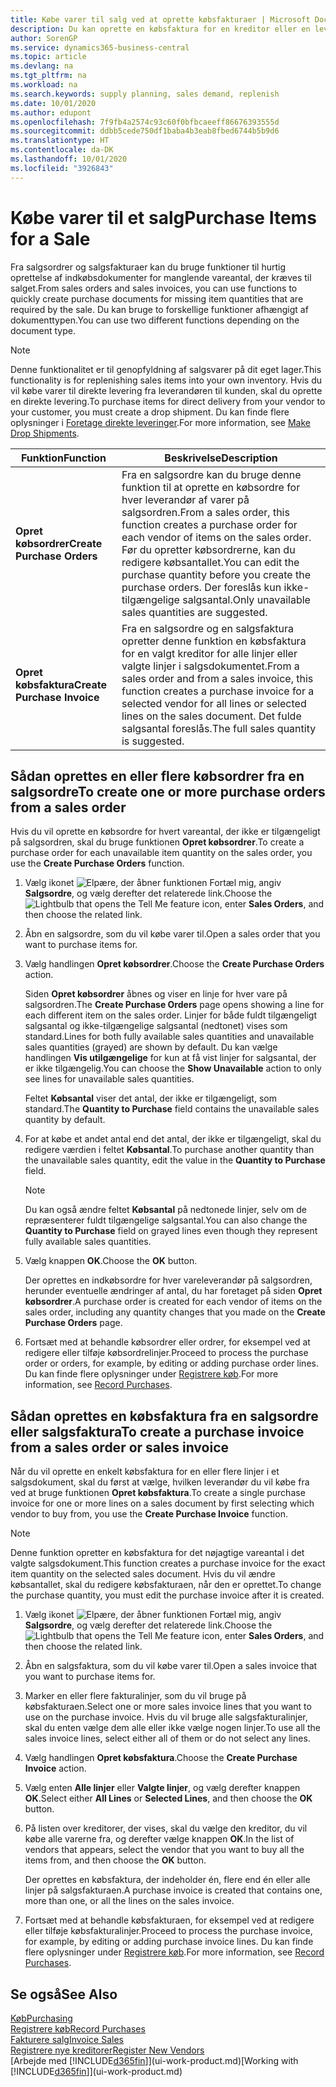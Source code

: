 ```yaml
---
title: Købe varer til salg ved at oprette købsfakturaer | Microsoft Docs
description: Du kan oprette en købsfaktura for en kreditor eller en leverandør fra en salgsfaktura for at købe produkter.
author: SorenGP
ms.service: dynamics365-business-central
ms.topic: article
ms.devlang: na
ms.tgt_pltfrm: na
ms.workload: na
ms.search.keywords: supply planning, sales demand, replenish
ms.date: 10/01/2020
ms.author: edupont
ms.openlocfilehash: 7f9fb4a2574c93c60f0bfbcaeeff86676393555d
ms.sourcegitcommit: ddbb5cede750df1baba4b3eab8fbed6744b5b9d6
ms.translationtype: HT
ms.contentlocale: da-DK
ms.lasthandoff: 10/01/2020
ms.locfileid: "3926843"
---
```

# <a name="purchase-items-for-a-sale"></a><span data-ttu-id="7717e-103">Købe varer til et salg</span><span class="sxs-lookup"><span data-stu-id="7717e-103">Purchase Items for a Sale</span></span>
<span data-ttu-id="7717e-104">Fra salgsordrer og salgsfakturaer kan du bruge funktioner til hurtig oprettelse af indkøbsdokumenter for manglende vareantal, der kræves til salget.</span><span class="sxs-lookup"><span data-stu-id="7717e-104">From sales orders and sales invoices, you can use functions to quickly create purchase documents for missing item quantities that are required by the sale.</span></span> <span data-ttu-id="7717e-105">Du kan bruge to forskellige funktioner afhængigt af dokumenttypen.</span><span class="sxs-lookup"><span data-stu-id="7717e-105">You can use two different functions depending on the document type.</span></span>

> [!Note]
> <span data-ttu-id="7717e-106">Denne funktionalitet er til genopfyldning af salgsvarer på dit eget lager.</span><span class="sxs-lookup"><span data-stu-id="7717e-106">This functionality is for replenishing sales items into your own inventory.</span></span> <span data-ttu-id="7717e-107">Hvis du vil købe varer til direkte levering fra leverandøren til kunden, skal du oprette en direkte levering.</span><span class="sxs-lookup"><span data-stu-id="7717e-107">To purchase items for direct delivery from your vendor to your customer, you must create a drop shipment.</span></span> <span data-ttu-id="7717e-108">Du kan finde flere oplysninger i [Foretage direkte leveringer](sales-how-drop-shipment.md).</span><span class="sxs-lookup"><span data-stu-id="7717e-108">For more information, see [Make Drop Shipments](sales-how-drop-shipment.md).</span></span>   

|<span data-ttu-id="7717e-109">Funktion</span><span class="sxs-lookup"><span data-stu-id="7717e-109">Function</span></span>|<span data-ttu-id="7717e-110">Beskrivelse</span><span class="sxs-lookup"><span data-stu-id="7717e-110">Description</span></span>|
|--------|-----------|
|<span data-ttu-id="7717e-111">**Opret købsordrer**</span><span class="sxs-lookup"><span data-stu-id="7717e-111">**Create Purchase Orders**</span></span>|<span data-ttu-id="7717e-112">Fra en salgsordre kan du bruge denne funktion til at oprette en købsordre for hver leverandør af varer på salgsordren.</span><span class="sxs-lookup"><span data-stu-id="7717e-112">From a sales order, this function creates a purchase order for each vendor of items on the sales order.</span></span> <span data-ttu-id="7717e-113">Før du opretter købsordrerne, kan du redigere købsantallet.</span><span class="sxs-lookup"><span data-stu-id="7717e-113">You can edit the purchase quantity before you create the purchase orders.</span></span> <span data-ttu-id="7717e-114">Der foreslås kun ikke-tilgængelige salgsantal.</span><span class="sxs-lookup"><span data-stu-id="7717e-114">Only unavailable sales quantities are suggested.</span></span>
|<span data-ttu-id="7717e-115">**Opret købsfaktura**</span><span class="sxs-lookup"><span data-stu-id="7717e-115">**Create Purchase Invoice**</span></span>|<span data-ttu-id="7717e-116">Fra en salgsordre og en salgsfaktura opretter denne funktion en købsfaktura for en valgt kreditor for alle linjer eller valgte linjer i salgsdokumentet.</span><span class="sxs-lookup"><span data-stu-id="7717e-116">From a sales order and from a sales invoice, this function creates a purchase invoice for a selected vendor for all lines or selected lines on the sales document.</span></span> <span data-ttu-id="7717e-117">Det fulde salgsantal foreslås.</span><span class="sxs-lookup"><span data-stu-id="7717e-117">The full sales quantity is suggested.</span></span>|

## <a name="to-create-one-or-more-purchase-orders-from-a-sales-order"></a><span data-ttu-id="7717e-118">Sådan oprettes en eller flere købsordrer fra en salgsordre</span><span class="sxs-lookup"><span data-stu-id="7717e-118">To create one or more purchase orders from a sales order</span></span>
<span data-ttu-id="7717e-119">Hvis du vil oprette en købsordre for hvert vareantal, der ikke er tilgængeligt på salgsordren, skal du bruge funktionen **Opret købsordrer**.</span><span class="sxs-lookup"><span data-stu-id="7717e-119">To create a purchase order for each unavailable item quantity on the sales order, you use the **Create Purchase Orders** function.</span></span>

1. <span data-ttu-id="7717e-120">Vælg ikonet ![Elpære, der åbner funktionen Fortæl mig](media/ui-search/search_small.png "Fortæl mig, hvad du vil foretage dig"), angiv **Salgsordre**, og vælg derefter det relaterede link.</span><span class="sxs-lookup"><span data-stu-id="7717e-120">Choose the ![Lightbulb that opens the Tell Me feature](media/ui-search/search_small.png "Tell me what you want to do") icon, enter **Sales Orders**, and then choose the related link.</span></span>
2. <span data-ttu-id="7717e-121">Åbn en salgsordre, som du vil købe varer til.</span><span class="sxs-lookup"><span data-stu-id="7717e-121">Open a sales order that you want to purchase items for.</span></span>
3. <span data-ttu-id="7717e-122">Vælg handlingen **Opret købsordrer**.</span><span class="sxs-lookup"><span data-stu-id="7717e-122">Choose the **Create Purchase Orders** action.</span></span>

    <span data-ttu-id="7717e-123">Siden **Opret købsordrer** åbnes og viser en linje for hver vare på salgsordren.</span><span class="sxs-lookup"><span data-stu-id="7717e-123">The **Create Purchase Orders** page opens showing a line for each different item on the sales order.</span></span> <span data-ttu-id="7717e-124">Linjer for både fuldt tilgængeligt salgsantal og ikke-tilgængelige salgsantal (nedtonet) vises som standard.</span><span class="sxs-lookup"><span data-stu-id="7717e-124">Lines for both fully available sales quantities and unavailable sales quantities (grayed) are shown by default.</span></span> <span data-ttu-id="7717e-125">Du kan vælge handlingen **Vis utilgængelige** for kun at få vist linjer for salgsantal, der er ikke tilgængelig.</span><span class="sxs-lookup"><span data-stu-id="7717e-125">You can choose the **Show Unavailable** action to only see lines for unavailable sales quantities.</span></span>

    <span data-ttu-id="7717e-126">Feltet **Købsantal** viser det antal, der ikke er tilgængeligt, som standard.</span><span class="sxs-lookup"><span data-stu-id="7717e-126">The **Quantity to Purchase** field contains the unavailable sales quantity by default.</span></span>
4. <span data-ttu-id="7717e-127">For at købe et andet antal end det antal, der ikke er tilgængeligt, skal du redigere værdien i feltet **Købsantal**.</span><span class="sxs-lookup"><span data-stu-id="7717e-127">To purchase another quantity than the unavailable sales quantity, edit the value in the **Quantity to Purchase** field.</span></span>

    > [!NOTE]  
    >   <span data-ttu-id="7717e-128">Du kan også ændre feltet **Købsantal** på nedtonede linjer, selv om de repræsenterer fuldt tilgængelige salgsantal.</span><span class="sxs-lookup"><span data-stu-id="7717e-128">You can also change the **Quantity to Purchase** field on grayed lines even though they represent fully available sales quantities.</span></span>
5. <span data-ttu-id="7717e-129">Vælg knappen **OK**.</span><span class="sxs-lookup"><span data-stu-id="7717e-129">Choose the **OK** button.</span></span>

    <span data-ttu-id="7717e-130">Der oprettes en indkøbsordre for hver vareleverandør på salgsordren, herunder eventuelle ændringer af antal, du har foretaget på siden **Opret købsordrer**.</span><span class="sxs-lookup"><span data-stu-id="7717e-130">A purchase order is created for each vendor of items on the sales order, including any quantity changes that you made on the **Create Purchase Orders** page.</span></span>
7. <span data-ttu-id="7717e-131">Fortsæt med at behandle købsordrer eller ordrer, for eksempel ved at redigere eller tilføje købsordrelinjer.</span><span class="sxs-lookup"><span data-stu-id="7717e-131">Proceed to process the purchase order or orders, for example, by editing or adding purchase order lines.</span></span> <span data-ttu-id="7717e-132">Du kan finde flere oplysninger under [Registrere køb](purchasing-how-record-purchases.md).</span><span class="sxs-lookup"><span data-stu-id="7717e-132">For more information, see [Record Purchases](purchasing-how-record-purchases.md).</span></span>


## <a name="to-create-a-purchase-invoice-from-a-sales-order-or-sales-invoice"></a><span data-ttu-id="7717e-133">Sådan oprettes en købsfaktura fra en salgsordre eller salgsfaktura</span><span class="sxs-lookup"><span data-stu-id="7717e-133">To create a purchase invoice from a sales order or sales invoice</span></span>
<span data-ttu-id="7717e-134">Når du vil oprette en enkelt købsfaktura for en eller flere linjer i et salgsdokument, skal du først at vælge, hvilken leverandør du vil købe fra ved at bruge funktionen **Opret købsfaktura**.</span><span class="sxs-lookup"><span data-stu-id="7717e-134">To create a single purchase invoice for one or more lines on a sales document by first selecting which vendor to buy from, you use the **Create Purchase Invoice** function.</span></span>

> [!NOTE]  
>   <span data-ttu-id="7717e-135">Denne funktion opretter en købsfaktura for det nøjagtige vareantal i det valgte salgsdokument.</span><span class="sxs-lookup"><span data-stu-id="7717e-135">This function creates a purchase invoice for the exact item quantity on the selected sales document.</span></span> <span data-ttu-id="7717e-136">Hvis du vil ændre købsantallet, skal du redigere købsfakturaen, når den er oprettet.</span><span class="sxs-lookup"><span data-stu-id="7717e-136">To change the purchase quantity, you must edit the purchase invoice after it is created.</span></span>  

1. <span data-ttu-id="7717e-137">Vælg ikonet ![Elpære, der åbner funktionen Fortæl mig](media/ui-search/search_small.png "Fortæl mig, hvad du vil foretage dig"), angiv **Salgsordre**, og vælg derefter det relaterede link.</span><span class="sxs-lookup"><span data-stu-id="7717e-137">Choose the ![Lightbulb that opens the Tell Me feature](media/ui-search/search_small.png "Tell me what you want to do") icon, enter **Sales Orders**, and then choose the related link.</span></span>
2. <span data-ttu-id="7717e-138">Åbn en salgsfaktura, som du vil købe varer til.</span><span class="sxs-lookup"><span data-stu-id="7717e-138">Open a sales invoice that you want to purchase items for.</span></span>
3. <span data-ttu-id="7717e-139">Marker en eller flere fakturalinjer, som du vil bruge på købsfakturaen.</span><span class="sxs-lookup"><span data-stu-id="7717e-139">Select one or more sales invoice lines that you want to use on the purchase invoice.</span></span> <span data-ttu-id="7717e-140">Hvis du vil bruge alle salgsfakturalinjer, skal du enten vælge dem alle eller ikke vælge nogen linjer.</span><span class="sxs-lookup"><span data-stu-id="7717e-140">To use all the sales invoice lines, select either all of them or do not select any lines.</span></span>
4. <span data-ttu-id="7717e-141">Vælg handlingen **Opret købsfaktura**.</span><span class="sxs-lookup"><span data-stu-id="7717e-141">Choose the **Create Purchase Invoice** action.</span></span>
5. <span data-ttu-id="7717e-142">Vælg enten **Alle linjer** eller **Valgte linjer**, og vælg derefter knappen **OK**.</span><span class="sxs-lookup"><span data-stu-id="7717e-142">Select either **All Lines** or **Selected Lines**, and then choose the **OK** button.</span></span>  
6. <span data-ttu-id="7717e-143">På listen over kreditorer, der vises, skal du vælge den kreditor, du vil købe alle varerne fra, og derefter vælge knappen **OK**.</span><span class="sxs-lookup"><span data-stu-id="7717e-143">In the list of vendors that appears, select the vendor that you want to buy all the items from, and then choose the **OK** button.</span></span>

    <span data-ttu-id="7717e-144">Der oprettes en købsfaktura, der indeholder én, flere end én eller alle linjer på salgsfakturaen.</span><span class="sxs-lookup"><span data-stu-id="7717e-144">A purchase invoice is created that contains one, more than one, or all the lines on the sales invoice.</span></span>
7. <span data-ttu-id="7717e-145">Fortsæt med at behandle købsfakturaen, for eksempel ved at redigere eller tilføje købsfakturalinjer.</span><span class="sxs-lookup"><span data-stu-id="7717e-145">Proceed to process the purchase invoice, for example, by editing or adding purchase invoice lines.</span></span> <span data-ttu-id="7717e-146">Du kan finde flere oplysninger under [Registrere køb](purchasing-how-record-purchases.md).</span><span class="sxs-lookup"><span data-stu-id="7717e-146">For more information, see [Record Purchases](purchasing-how-record-purchases.md).</span></span>

## <a name="see-also"></a><span data-ttu-id="7717e-147">Se også</span><span class="sxs-lookup"><span data-stu-id="7717e-147">See Also</span></span>
[<span data-ttu-id="7717e-148">Køb</span><span class="sxs-lookup"><span data-stu-id="7717e-148">Purchasing</span></span>](purchasing-manage-purchasing.md)  
[<span data-ttu-id="7717e-149">Registrere køb</span><span class="sxs-lookup"><span data-stu-id="7717e-149">Record Purchases</span></span>](purchasing-how-record-purchases.md)  
[<span data-ttu-id="7717e-150">Fakturere salg</span><span class="sxs-lookup"><span data-stu-id="7717e-150">Invoice Sales</span></span>](sales-how-invoice-sales.md)  
[<span data-ttu-id="7717e-151">Registrere nye kreditorer</span><span class="sxs-lookup"><span data-stu-id="7717e-151">Register New Vendors</span></span>](purchasing-how-register-new-vendors.md)  
<span data-ttu-id="7717e-152">[Arbejde med [!INCLUDE[d365fin](includes/d365fin_md.md)]](ui-work-product.md)</span><span class="sxs-lookup"><span data-stu-id="7717e-152">[Working with [!INCLUDE[d365fin](includes/d365fin_md.md)]](ui-work-product.md)</span></span>
